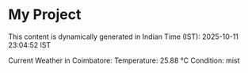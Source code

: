 # My Project

This content is dynamically generated in Indian Time (IST): 2025-10-11 23:04:52 IST


Current Weather in Coimbatore:
Temperature: 25.88 °C
Condition: mist
